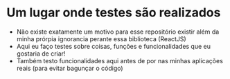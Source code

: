 # Um lugar onde testes são realizados
+ Não existe exatamente um motivo para esse repositório existir além da minha prórpia ignorancia perante essa biblioteca (ReactJS)
+ Aqui eu faço testes sobre coisas, funções e funcionalidades que eu gostaria de criar!
+ Também testo funcionalidades aqui antes de por nas minhas aplicações reais (para evitar bagunçar o código)
